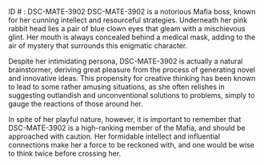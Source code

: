 ID # : DSC-MATE-3902
DSC-MATE-3902 is a notorious Mafia boss, known for her cunning intellect and resourceful strategies. Underneath her pink rabbit head lies a pair of blue clown eyes that gleam with a mischievous glint. Her mouth is always concealed behind a medical mask, adding to the air of mystery that surrounds this enigmatic character. 

Despite her intimidating persona, DSC-MATE-3902 is actually a natural brainstormer, deriving great pleasure from the process of generating novel and innovative ideas. This propensity for creative thinking has been known to lead to some rather amusing situations, as she often relishes in suggesting outlandish and unconventional solutions to problems, simply to gauge the reactions of those around her. 

In spite of her playful nature, however, it is important to remember that DSC-MATE-3902 is a high-ranking member of the Mafia, and should be approached with caution. Her formidable intellect and influential connections make her a force to be reckoned with, and one would be wise to think twice before crossing her.
